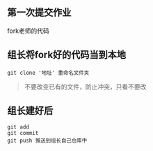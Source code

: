 ## 第一次提交作业
fork老师的代码

## 组长将fork好的代码当到本地
```
git clone '地址' 重命名文件夹
```
> 不要改变已有的文件，防止冲突，只看不要改

## 组长建好后
```
git add
git commit
git push 推送到组长自己仓库中
```